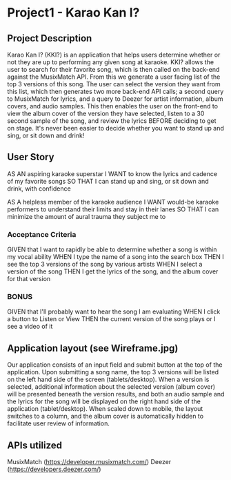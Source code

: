 # Project1 - Karao Kan I?

## Project Description

Karao Kan I? (KKI?) is an application that helps users determine whether or not they are up to performing any given song at karaoke. KKI? allows the user to search for their favorite song, which is then called on the back-end against the MusixMatch API. From this we generate a user facing list of the top 3 versions of this song. The user can select the version they want from this list, which then generates two more back-end API calls; a second query to MusixMatch for lyrics, and a query to Deezer for artist information, album covers, and audio samples. This then enables the user on the front-end to view the album cover of the version they have selected, listen to a 30 second sample of the song, and review the lyrics BEFORE deciding to get on stage. It's never been easier to decide whether you want to stand up and sing, or sit down and drink!

## User Story

AS AN aspiring karaoke superstar
I WANT to know the lyrics and cadence of my favorite songs
SO THAT I can stand up and sing, or sit down and drink, with confidence

AS A helpless member of the karaoke audience
I WANT would-be karaoke performers to understand their limits and stay in their lanes
SO THAT I can minimize the amount of aural trauma they subject me to

### Acceptance Criteria

GIVEN that I want to rapidly be able to determine whether a song is within my vocal ability
WHEN I type the name of a song into the search box
THEN I see the top 3 versions of the song by various artists
WHEN I select a version of the song
THEN I get the lyrics of the song, and the album cover for that version

### BONUS

GIVEN that I'll probably want to hear the song I am evaluating
WHEN I click a button to Listen or View
THEN the current version of the song plays or I see a video of it

## Application layout (see Wireframe.jpg)

Our application consists of an input field and submit button at the top of the application. Upon submitting a song name, the top 3 versions will be listed on the left hand side of the screen (tablets/desktop). When a version is selected, additional information about the selected version (album cover) will be presented beneath the version results, and both an audio sample and the lyrics for the song will be displayed on the right hand side of the application (tablet/desktop). When scaled down to mobile, the layout switches to a column, and the album cover is automatically hidden to facilitate user review of information.

## APIs utilized

MusixMatch (https://developer.musixmatch.com/)
Deezer (https://developers.deezer.com/)

